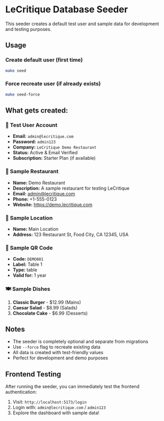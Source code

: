 # LeCritique Database Seeder

This seeder creates a default test user and sample data for development and testing purposes.

## Usage

### Create default user (first time)
```bash
make seed
```

### Force recreate user (if already exists)
```bash
make seed-force
```

## What gets created:

### 👤 Test User Account
- **Email:** `admin@lecritique.com`
- **Password:** `admin123`
- **Company:** `LeCritique Demo Restaurant`
- **Status:** Active & Email Verified
- **Subscription:** Starter Plan (if available)

### 🏢 Sample Restaurant
- **Name:** Demo Restaurant
- **Description:** A sample restaurant for testing LeCritique
- **Email:** admin@lecritique.com
- **Phone:** +1-555-0123
- **Website:** https://demo.lecritique.com

### 📍 Sample Location
- **Name:** Main Location
- **Address:** 123 Restaurant St, Food City, CA 12345, USA

### 🔳 Sample QR Code
- **Code:** `DEMO001`
- **Label:** Table 1
- **Type:** table
- **Valid for:** 1 year

### 🍽️ Sample Dishes
1. **Classic Burger** - $12.99 (Mains)
2. **Caesar Salad** - $8.99 (Salads)  
3. **Chocolate Cake** - $6.99 (Desserts)

## Notes

- The seeder is completely optional and separate from migrations
- Use `--force` flag to recreate existing data
- All data is created with test-friendly values
- Perfect for development and demo purposes

## Frontend Testing

After running the seeder, you can immediately test the frontend authentication:

1. Visit: `http://localhost:5173/login`
2. Login with: `admin@lecritique.com` / `admin123`
3. Explore the dashboard with sample data!